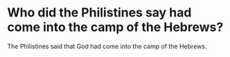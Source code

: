 # Who did the Philistines say had come into the camp of the Hebrews?

The Philistines said that God had come into the camp of the Hebrews.
